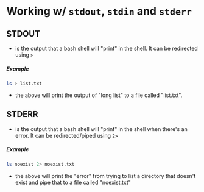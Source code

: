 # Working w/ ```stdout```, ```stdin``` and ```stderr```

## STDOUT 
- is the output that a bash shell will "print" in the shell. It can be redirected using ```>```

##### __Example__
```bash
ls > list.txt
```
- the above will print the output of "long list" to a file called "list.txt".


## STDERR 
- is the output that a bash shell will "print" in the shell when there's an error. It can be redirected/piped using ```2>```

##### __Example__
```bash
ls noexist 2> noexist.txt
```
- the above will print the "error" from trying to list a directory that doesn't exist and pipe that to a file called "noexist.txt"
